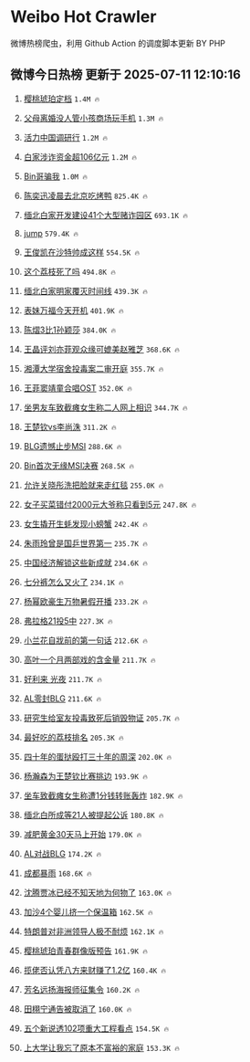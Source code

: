 # Weibo Hot Crawler 



微博热榜爬虫，利用 Github Action 的调度脚本更新 BY PHP 


## 微博今日热榜 更新于 2025-07-11 12:10:16 
1. [樱桃琥珀定档](https://s.weibo.com/weibo?q=%E6%A8%B1%E6%A1%83%E7%90%A5%E7%8F%80%E5%AE%9A%E6%A1%A3&t=31&band_rank=1&Refer=top) `1.4M 🔥` 

1. [父母离婚没人管小孩商场玩手机](https://s.weibo.com/weibo?q=%23%E7%88%B6%E6%AF%8D%E7%A6%BB%E5%A9%9A%E6%B2%A1%E4%BA%BA%E7%AE%A1%E5%B0%8F%E5%AD%A9%E5%95%86%E5%9C%BA%E7%8E%A9%E6%89%8B%E6%9C%BA%23&t=31&band_rank=2&Refer=top) `1.3M 🔥` 

1. [活力中国调研行](https://s.weibo.com/weibo?q=%23%E6%B4%BB%E5%8A%9B%E4%B8%AD%E5%9B%BD%E8%B0%83%E7%A0%94%E8%A1%8C%23&t=31&band_rank=3&Refer=top) `1.2M 🔥` 

1. [白家涉诈资金超106亿元](https://s.weibo.com/weibo?q=%23%E7%99%BD%E5%AE%B6%E6%B6%89%E8%AF%88%E8%B5%84%E9%87%91%E8%B6%85106%E4%BA%BF%E5%85%83%23&t=31&band_rank=4&Refer=top) `1.2M 🔥` 

1. [Bin哥骗我](https://s.weibo.com/weibo?q=Bin%E5%93%A5%E9%AA%97%E6%88%91&t=31&band_rank=5&Refer=top) `1.0M 🔥` 

1. [陈奕迅凌晨去北京吃烤鸭](https://s.weibo.com/weibo?q=%E9%99%88%E5%A5%95%E8%BF%85%E5%87%8C%E6%99%A8%E5%8E%BB%E5%8C%97%E4%BA%AC%E5%90%83%E7%83%A4%E9%B8%AD&t=31&band_rank=6&Refer=top) `825.4K 🔥` 

1. [缅北白家开发建设41个大型赌诈园区](https://s.weibo.com/weibo?q=%23%E7%BC%85%E5%8C%97%E7%99%BD%E5%AE%B6%E5%BC%80%E5%8F%91%E5%BB%BA%E8%AE%BE41%E4%B8%AA%E5%A4%A7%E5%9E%8B%E8%B5%8C%E8%AF%88%E5%9B%AD%E5%8C%BA%23&t=31&band_rank=7&Refer=top) `693.1K 🔥` 

1. [jump](https://s.weibo.com/weibo?q=jump&t=31&band_rank=8&Refer=top) `579.4K 🔥` 

1. [王俊凯在沙特帅成这样](https://s.weibo.com/weibo?q=%23%E7%8E%8B%E4%BF%8A%E5%87%AF%E5%9C%A8%E6%B2%99%E7%89%B9%E5%B8%85%E6%88%90%E8%BF%99%E6%A0%B7%23&t=31&band_rank=9&Refer=top) `554.5K 🔥` 

1. [这个荔枝死了吗](https://s.weibo.com/weibo?q=%E8%BF%99%E4%B8%AA%E8%8D%94%E6%9E%9D%E6%AD%BB%E4%BA%86%E5%90%97&t=31&band_rank=10&Refer=top) `494.8K 🔥` 

1. [缅北白家明家覆灭时间线](https://s.weibo.com/weibo?q=%23%E7%BC%85%E5%8C%97%E7%99%BD%E5%AE%B6%E6%98%8E%E5%AE%B6%E8%A6%86%E7%81%AD%E6%97%B6%E9%97%B4%E7%BA%BF%23&t=31&band_rank=11&Refer=top) `439.3K 🔥` 

1. [表妹万福今天开机](https://s.weibo.com/weibo?q=%23%E8%A1%A8%E5%A6%B9%E4%B8%87%E7%A6%8F%E4%BB%8A%E5%A4%A9%E5%BC%80%E6%9C%BA%23&t=31&band_rank=12&Refer=top) `401.9K 🔥` 

1. [陈熠3比1孙颖莎](https://s.weibo.com/weibo?q=%23%E9%99%88%E7%86%A03%E6%AF%941%E5%AD%99%E9%A2%96%E8%8E%8E%23&t=31&band_rank=13&Refer=top) `384.0K 🔥` 

1. [王晶评刘亦菲观众缘可媲美赵雅芝](https://s.weibo.com/weibo?q=%23%E7%8E%8B%E6%99%B6%E8%AF%84%E5%88%98%E4%BA%A6%E8%8F%B2%E8%A7%82%E4%BC%97%E7%BC%98%E5%8F%AF%E5%AA%B2%E7%BE%8E%E8%B5%B5%E9%9B%85%E8%8A%9D%23&t=31&band_rank=14&Refer=top) `368.6K 🔥` 

1. [湘潭大学宿舍投毒案二审开庭](https://s.weibo.com/weibo?q=%23%E6%B9%98%E6%BD%AD%E5%A4%A7%E5%AD%A6%E5%AE%BF%E8%88%8D%E6%8A%95%E6%AF%92%E6%A1%88%E4%BA%8C%E5%AE%A1%E5%BC%80%E5%BA%AD%23&t=31&band_rank=15&Refer=top) `355.7K 🔥` 

1. [王菲窦靖童合唱OST](https://s.weibo.com/weibo?q=%23%E7%8E%8B%E8%8F%B2%E7%AA%A6%E9%9D%96%E7%AB%A5%E5%90%88%E5%94%B1OST%23&t=31&band_rank=16&Refer=top) `352.0K 🔥` 

1. [坐男友车致截瘫女生称二人网上相识](https://s.weibo.com/weibo?q=%23%E5%9D%90%E7%94%B7%E5%8F%8B%E8%BD%A6%E8%87%B4%E6%88%AA%E7%98%AB%E5%A5%B3%E7%94%9F%E7%A7%B0%E4%BA%8C%E4%BA%BA%E7%BD%91%E4%B8%8A%E7%9B%B8%E8%AF%86%23&t=31&band_rank=17&Refer=top) `344.7K 🔥` 

1. [王楚钦vs李尚洙](https://s.weibo.com/weibo?q=%23%E7%8E%8B%E6%A5%9A%E9%92%A6vs%E6%9D%8E%E5%B0%9A%E6%B4%99%23&t=31&band_rank=18&Refer=top) `311.2K 🔥` 

1. [BLG遗憾止步MSI](https://s.weibo.com/weibo?q=%23BLG%E9%81%97%E6%86%BE%E6%AD%A2%E6%AD%A5MSI%23&t=31&band_rank=19&Refer=top) `288.6K 🔥` 

1. [Bin首次无缘MSI决赛](https://s.weibo.com/weibo?q=%23Bin%E9%A6%96%E6%AC%A1%E6%97%A0%E7%BC%98MSI%E5%86%B3%E8%B5%9B%23&t=31&band_rank=20&Refer=top) `268.5K 🔥` 

1. [允许关晓彤洗把脸就来走红毯](https://s.weibo.com/weibo?q=%E5%85%81%E8%AE%B8%E5%85%B3%E6%99%93%E5%BD%A4%E6%B4%97%E6%8A%8A%E8%84%B8%E5%B0%B1%E6%9D%A5%E8%B5%B0%E7%BA%A2%E6%AF%AF&t=31&band_rank=21&Refer=top) `255.0K 🔥` 

1. [女子买菜错付2000元大爷称只看到5元](https://s.weibo.com/weibo?q=%23%E5%A5%B3%E5%AD%90%E4%B9%B0%E8%8F%9C%E9%94%99%E4%BB%982000%E5%85%83%E5%A4%A7%E7%88%B7%E7%A7%B0%E5%8F%AA%E7%9C%8B%E5%88%B05%E5%85%83%23&t=31&band_rank=22&Refer=top) `247.8K 🔥` 

1. [女生撬开生蚝发现小螃蟹](https://s.weibo.com/weibo?q=%23%E5%A5%B3%E7%94%9F%E6%92%AC%E5%BC%80%E7%94%9F%E8%9A%9D%E5%8F%91%E7%8E%B0%E5%B0%8F%E8%9E%83%E8%9F%B9%23&t=31&band_rank=23&Refer=top) `242.4K 🔥` 

1. [朱雨玲曾是国乒世界第一](https://s.weibo.com/weibo?q=%23%E6%9C%B1%E9%9B%A8%E7%8E%B2%E6%9B%BE%E6%98%AF%E5%9B%BD%E4%B9%92%E4%B8%96%E7%95%8C%E7%AC%AC%E4%B8%80%23&t=31&band_rank=24&Refer=top) `235.7K 🔥` 

1. [中国经济解锁这些新成就](https://s.weibo.com/weibo?q=%23%E4%B8%AD%E5%9B%BD%E7%BB%8F%E6%B5%8E%E8%A7%A3%E9%94%81%E8%BF%99%E4%BA%9B%E6%96%B0%E6%88%90%E5%B0%B1%23&t=31&band_rank=25&Refer=top) `234.6K 🔥` 

1. [七分裤怎么又火了](https://s.weibo.com/weibo?q=%23%E4%B8%83%E5%88%86%E8%A3%A4%E6%80%8E%E4%B9%88%E5%8F%88%E7%81%AB%E4%BA%86%23&t=31&band_rank=26&Refer=top) `234.1K 🔥` 

1. [杨幂欧豪生万物暑假开播](https://s.weibo.com/weibo?q=%23%E6%9D%A8%E5%B9%82%E6%AC%A7%E8%B1%AA%E7%94%9F%E4%B8%87%E7%89%A9%E6%9A%91%E5%81%87%E5%BC%80%E6%92%AD%23&t=31&band_rank=27&Refer=top) `233.2K 🔥` 

1. [弗拉格21投5中](https://s.weibo.com/weibo?q=%23%E5%BC%97%E6%8B%89%E6%A0%BC21%E6%8A%955%E4%B8%AD%23&t=31&band_rank=28&Refer=top) `227.3K 🔥` 

1. [小兰花自戕前的第一句话](https://s.weibo.com/weibo?q=%23%E5%B0%8F%E5%85%B0%E8%8A%B1%E8%87%AA%E6%88%95%E5%89%8D%E7%9A%84%E7%AC%AC%E4%B8%80%E5%8F%A5%E8%AF%9D%23&t=31&band_rank=29&Refer=top) `212.6K 🔥` 

1. [高叶一个月两部戏的含金量](https://s.weibo.com/weibo?q=%E9%AB%98%E5%8F%B6%E4%B8%80%E4%B8%AA%E6%9C%88%E4%B8%A4%E9%83%A8%E6%88%8F%E7%9A%84%E5%90%AB%E9%87%91%E9%87%8F&t=31&band_rank=30&Refer=top) `211.7K 🔥` 

1. [好利来 光夜](https://s.weibo.com/weibo?q=%E5%A5%BD%E5%88%A9%E6%9D%A5%20%E5%85%89%E5%A4%9C&t=31&band_rank=31&Refer=top) `211.7K 🔥` 

1. [AL零封BLG](https://s.weibo.com/weibo?q=%23AL%E9%9B%B6%E5%B0%81BLG%23&t=31&band_rank=32&Refer=top) `211.6K 🔥` 

1. [研究生给室友投毒致死后销毁物证](https://s.weibo.com/weibo?q=%23%E7%A0%94%E7%A9%B6%E7%94%9F%E7%BB%99%E5%AE%A4%E5%8F%8B%E6%8A%95%E6%AF%92%E8%87%B4%E6%AD%BB%E5%90%8E%E9%94%80%E6%AF%81%E7%89%A9%E8%AF%81%23&t=31&band_rank=33&Refer=top) `205.7K 🔥` 

1. [最好吃的荔枝排名](https://s.weibo.com/weibo?q=%23%E6%9C%80%E5%A5%BD%E5%90%83%E7%9A%84%E8%8D%94%E6%9E%9D%E6%8E%92%E5%90%8D%23&t=31&band_rank=34&Refer=top) `205.3K 🔥` 

1. [四十年的蛋挞殴打三十年的周深](https://s.weibo.com/weibo?q=%E5%9B%9B%E5%8D%81%E5%B9%B4%E7%9A%84%E8%9B%8B%E6%8C%9E%E6%AE%B4%E6%89%93%E4%B8%89%E5%8D%81%E5%B9%B4%E7%9A%84%E5%91%A8%E6%B7%B1&t=31&band_rank=35&Refer=top) `202.0K 🔥` 

1. [杨瀚森为王楚钦比赛挑边](https://s.weibo.com/weibo?q=%23%E6%9D%A8%E7%80%9A%E6%A3%AE%E4%B8%BA%E7%8E%8B%E6%A5%9A%E9%92%A6%E6%AF%94%E8%B5%9B%E6%8C%91%E8%BE%B9%23&t=31&band_rank=36&Refer=top) `193.9K 🔥` 

1. [坐车致截瘫女生称遭1分钱转账轰炸](https://s.weibo.com/weibo?q=%23%E5%9D%90%E8%BD%A6%E8%87%B4%E6%88%AA%E7%98%AB%E5%A5%B3%E7%94%9F%E7%A7%B0%E9%81%AD1%E5%88%86%E9%92%B1%E8%BD%AC%E8%B4%A6%E8%BD%B0%E7%82%B8%23&t=31&band_rank=37&Refer=top) `182.9K 🔥` 

1. [缅北白所成等21人被提起公诉](https://s.weibo.com/weibo?q=%23%E7%BC%85%E5%8C%97%E7%99%BD%E6%89%80%E6%88%90%E7%AD%8921%E4%BA%BA%E8%A2%AB%E6%8F%90%E8%B5%B7%E5%85%AC%E8%AF%89%23&t=31&band_rank=38&Refer=top) `180.8K 🔥` 

1. [减肥黄金30天马上开始](https://s.weibo.com/weibo?q=%23%E5%87%8F%E8%82%A5%E9%BB%84%E9%87%9130%E5%A4%A9%E9%A9%AC%E4%B8%8A%E5%BC%80%E5%A7%8B%23&t=31&band_rank=39&Refer=top) `179.0K 🔥` 

1. [AL对战BLG](https://s.weibo.com/weibo?q=%23AL%E5%AF%B9%E6%88%98BLG%23&t=31&band_rank=40&Refer=top) `174.2K 🔥` 

1. [成都暴雨](https://s.weibo.com/weibo?q=%E6%88%90%E9%83%BD%E6%9A%B4%E9%9B%A8&t=31&band_rank=41&Refer=top) `168.6K 🔥` 

1. [沈腾贾冰已经不知天地为何物了](https://s.weibo.com/weibo?q=%E6%B2%88%E8%85%BE%E8%B4%BE%E5%86%B0%E5%B7%B2%E7%BB%8F%E4%B8%8D%E7%9F%A5%E5%A4%A9%E5%9C%B0%E4%B8%BA%E4%BD%95%E7%89%A9%E4%BA%86&t=31&band_rank=42&Refer=top) `163.0K 🔥` 

1. [加沙4个婴儿挤一个保温箱](https://s.weibo.com/weibo?q=%23%E5%8A%A0%E6%B2%994%E4%B8%AA%E5%A9%B4%E5%84%BF%E6%8C%A4%E4%B8%80%E4%B8%AA%E4%BF%9D%E6%B8%A9%E7%AE%B1%23&t=31&band_rank=43&Refer=top) `162.5K 🔥` 

1. [特朗普对非洲领导人极不耐烦](https://s.weibo.com/weibo?q=%23%E7%89%B9%E6%9C%97%E6%99%AE%E5%AF%B9%E9%9D%9E%E6%B4%B2%E9%A2%86%E5%AF%BC%E4%BA%BA%E6%9E%81%E4%B8%8D%E8%80%90%E7%83%A6%23&t=31&band_rank=44&Refer=top) `162.1K 🔥` 

1. [樱桃琥珀青春群像版预告](https://s.weibo.com/weibo?q=%23%E6%A8%B1%E6%A1%83%E7%90%A5%E7%8F%80%E9%9D%92%E6%98%A5%E7%BE%A4%E5%83%8F%E7%89%88%E9%A2%84%E5%91%8A%23&t=31&band_rank=45&Refer=top) `161.9K 🔥` 

1. [揽佬否认凭八方来财赚了1.2亿](https://s.weibo.com/weibo?q=%23%E6%8F%BD%E4%BD%AC%E5%90%A6%E8%AE%A4%E5%87%AD%E5%85%AB%E6%96%B9%E6%9D%A5%E8%B4%A2%E8%B5%9A%E4%BA%861.2%E4%BA%BF%23&t=31&band_rank=46&Refer=top) `160.4K 🔥` 

1. [芳名远扬海报师征集令](https://s.weibo.com/weibo?q=%E8%8A%B3%E5%90%8D%E8%BF%9C%E6%89%AC%E6%B5%B7%E6%8A%A5%E5%B8%88%E5%BE%81%E9%9B%86%E4%BB%A4&t=31&band_rank=47&Refer=top) `160.2K 🔥` 

1. [田栩宁通告被取消了](https://s.weibo.com/weibo?q=%23%E7%94%B0%E6%A0%A9%E5%AE%81%E9%80%9A%E5%91%8A%E8%A2%AB%E5%8F%96%E6%B6%88%E4%BA%86%23&t=31&band_rank=48&Refer=top) `160.0K 🔥` 

1. [五个新说透102项重大工程看点](https://s.weibo.com/weibo?q=%23%E4%BA%94%E4%B8%AA%E6%96%B0%E8%AF%B4%E9%80%8F102%E9%A1%B9%E9%87%8D%E5%A4%A7%E5%B7%A5%E7%A8%8B%E7%9C%8B%E7%82%B9%23&t=31&band_rank=49&Refer=top) `154.5K 🔥` 

1. [上大学让我忘了原本不富裕的家庭](https://s.weibo.com/weibo?q=%23%E4%B8%8A%E5%A4%A7%E5%AD%A6%E8%AE%A9%E6%88%91%E5%BF%98%E4%BA%86%E5%8E%9F%E6%9C%AC%E4%B8%8D%E5%AF%8C%E8%A3%95%E7%9A%84%E5%AE%B6%E5%BA%AD%23&t=31&band_rank=50&Refer=top) `153.3K 🔥` 

